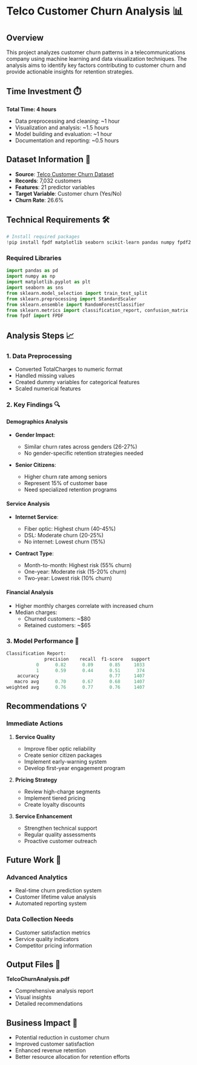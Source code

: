 # Telco Customer Churn Analysis 📊

## Overview
This project analyzes customer churn patterns in a telecommunications company using machine learning and data visualization techniques. The analysis aims to identify key factors contributing to customer churn and provide actionable insights for retention strategies.

## Time Investment ⏱️
**Total Time: 4 hours**
- Data preprocessing and cleaning: ~1 hour
- Visualization and analysis: ~1.5 hours
- Model building and evaluation: ~1 hour
- Documentation and reporting: ~0.5 hours

## Dataset Information 📑
- **Source**: [Telco Customer Churn Dataset](https://www.kaggle.com/datasets/blastchar/telco-customer-churn)
- **Records**: 7,032 customers
- **Features**: 21 predictor variables
- **Target Variable**: Customer churn (Yes/No)
- **Churn Rate**: 26.6%

## Technical Requirements 🛠️
```python
# Install required packages
!pip install fpdf matplotlib seaborn scikit-learn pandas numpy fpdf2
```

### Required Libraries
```python
import pandas as pd
import numpy as np
import matplotlib.pyplot as plt
import seaborn as sns
from sklearn.model_selection import train_test_split
from sklearn.preprocessing import StandardScaler
from sklearn.ensemble import RandomForestClassifier
from sklearn.metrics import classification_report, confusion_matrix
from fpdf import FPDF
```

## Analysis Steps 📈

### 1. Data Preprocessing
- Converted TotalCharges to numeric format
- Handled missing values
- Created dummy variables for categorical features
- Scaled numerical features

### 2. Key Findings 🔍

#### Demographics Analysis
- **Gender Impact**: 
  - Similar churn rates across genders (26-27%)
  - No gender-specific retention strategies needed

- **Senior Citizens**: 
  - Higher churn rate among seniors
  - Represent 15% of customer base
  - Need specialized retention programs

#### Service Analysis
- **Internet Service**: 
  - Fiber optic: Highest churn (40-45%)
  - DSL: Moderate churn (20-25%)
  - No internet: Lowest churn (15%)

- **Contract Type**: 
  - Month-to-month: Highest risk (55% churn)
  - One-year: Moderate risk (15-20% churn)
  - Two-year: Lowest risk (10% churn)

#### Financial Analysis
- Higher monthly charges correlate with increased churn
- Median charges:
  - Churned customers: ~$80
  - Retained customers: ~$65

### 3. Model Performance 🎯
```python
Classification Report:
              precision    recall  f1-score   support
           0      0.82      0.89      0.85     1033
           1      0.59      0.44      0.51      374
    accuracy                          0.77     1407
   macro avg      0.70      0.67      0.68     1407
weighted avg      0.76      0.77      0.76     1407
```

## Recommendations 💡

### Immediate Actions
1. **Service Quality**
   - Improve fiber optic reliability
   - Create senior citizen packages
   - Implement early-warning system
   - Develop first-year engagement program

2. **Pricing Strategy**
   - Review high-charge segments
   - Implement tiered pricing
   - Create loyalty discounts

3. **Service Enhancement**
   - Strengthen technical support
   - Regular quality assessments
   - Proactive customer outreach

## Future Work 🚀

### Advanced Analytics
- Real-time churn prediction system
- Customer lifetime value analysis
- Automated reporting system

### Data Collection Needs
- Customer satisfaction metrics
- Service quality indicators
- Competitor pricing information

## Output Files 📁
**TelcoChurnAnalysis.pdf**
   - Comprehensive analysis report
   - Visual insights
   - Detailed recommendations


## Business Impact 💼
- Potential reduction in customer churn
- Improved customer satisfaction
- Enhanced revenue retention
- Better resource allocation for retention efforts

